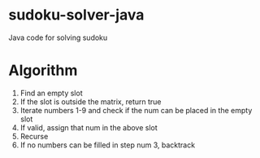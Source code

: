 # sudoku-solver-java
Java code for solving sudoku

# Algorithm
1. Find an empty slot
2. If the slot is outside the matrix, return true
3. Iterate numbers 1-9 and check if the num can be placed in the empty slot
4. If valid, assign that num in the above slot
5. Recurse
6. If no numbers can be filled in step num 3, backtrack
